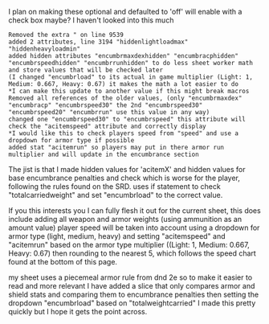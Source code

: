 I plan on making these optional and defaulted to 'off' will enable with a check box maybe? I haven't looked into this much

    Removed the extra " on line 9539
    added 2 attributes, line 3194 "hiddenlightloadmax" "hiddenheavyloadmin"
    added hidden attributes "encumbrmaxdexhidden" "encumbracphidden" "encumbrspeedhidden" "encumbrrunhidden" to do less sheet worker math and store values that will be checked later
    (I changed "encumbrload" to its actual in game multiplier (Light: 1, Medium: 0.667, Heavy: 0.67) it makes the math a lot easier to do
    *I can make this update to another value if this might break macros
    Removed all references of the older values, (only "encumbrmaxdex" "encumbracp" "encumbrspeed30" the 2nd "encumbrspeed30" "encumbrspeed20" "encumbrrun" use this value in any way)
    changed one "encumbrspeed30" to "encumbrspeed" this attribute will check the "acitemspeed" attribute and correctly display
    *I would like this to check players speed from "speed" and use a dropdown for armor type if possible
    added stat "acitemrun" so players may put in there armor run multiplier and will update in the encumbrance section

The jist is that I made hidden values for 'acitemX' and hidden values for base encumbrance penalties and check which is worse for the player, following the rules found on the SRD. uses if statement to check "totalcarriedweight" and set "encumbrload" to the correct value.

If you this interests you I can fully flesh it out for the current sheet, this does include adding all weapon and armor weights (using ammunition as an amount value) player speed will be taken into account using a dropdown for armor type (light, medium, heavy) and setting "acitemspeed" and "acitemrun" based on the armor type multiplier ((Light: 1, Medium: 0.667, Heavy: 0.67) then rounding to the nearest 5, which follows the speed chart found at the bottom of this page.

my sheet uses a piecemeal armor rule from dnd 2e so to make it easier to read and more relevant I have added a slice that only compares armor and shield stats and comparing them to encumbrance penalties then setting the dropdown "encumbrload" based on "totalweightcarried" I made this pretty quickly but I hope it gets the point across.
